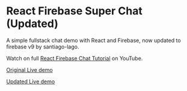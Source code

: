 # React Firebase Super Chat (Updated)


A simple fullstack chat demo with React and Firebase, now updated to firebase v9 by santiago-lago.


Watch on full [React Firebase Chat Tutorial](https://youtu.be/zQyrwxMPm88) on YouTube. 


[Original Live demo](https://fireship-demos.web.app/)

[Updated Live demo](https://react-firebase-chat-99528.web.app)

